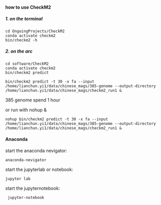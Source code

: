 #### how to use CheckM2 
##### 1. on the terminal

    cd OngoingProjects/CheckM2
    conda activate checkm2
    bin/checkm2 -h
##### 2. on the arc

    cd software/CheckM2
    conda activate checkm2
    bin/checkm2 predict

    bin/checkm2 predict -t 30 -x fa --input /home/lianchun.yi1/data/chinese_mags/385-genome --output-directory /home/lianchun.yi1/data/chinese_mags/checkm2_run1 &
385 genome spend 1 hour

or run with nohup &

    nohup bin/checkm2 predict -t 30 -x fa --input /home/lianchun.yi1/data/chinese_mags/385-genome --output-directory /home/lianchun.yi1/data/chinese_mags/checkm2_run1 &


#### Anaconda
start the anaconda nevigator:

    anaconda-nevigator

start the jupyterlab or notebook:

    jupyter lab

start the jupyternotebook:

     jupyter-notebook